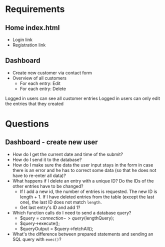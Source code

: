 # Requirements
## Home index.html
- Login link
- Registration link

## Dashboard
- Create new customer via contact form
- Overview of all customers 
  - For each entry: Edit
  - For each entry: Delete

Logged in users can see all customer entries
Logged in users can only edit the entries that they created

# Questions
## Dashboard - create new user
- How do I get the current date and time of the submit?
- How do I send it to the database?
- How do I make sure the data the user input stays in the form in case there is an error and he has to correct some data (so that he does not have to re-enter all data)?
- What happens if I delete an entry with a unique ID? Do the IDs of the other entries have to be changed?
  - If I add a new id, the number of entries is requested. The new ID is length + 1. If I have deleted entries from the table (except the last one), the last ID does not match `length`.
  - Get last entry's ID and add 1?
- Which function calls do I need to send a database query?
  - $query = $connection->query($lengthQuery);
  - $query->execute();
  - $queryOutput = $query->fetchAll();
- What's the difference between prepared statements and sending an SQL query with `exec()`?